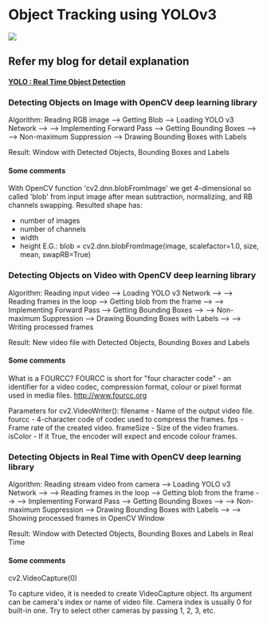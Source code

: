 # Object Tracking using YOLOv3


<img
src = "https://encrypted-tbn0.gstatic.com/images?q=tbn%3AANd9GcRBHC8oSbf3Jq0MDoLV1PVfhrFVVPN-ptjAdQ&usqp=CAU" /> 

## Refer my blog for detail explanation
#### [YOLO : Real Time Object Detection](https://capablemachine.com/2020/07/21/yolo-model/)
### Detecting Objects on Image with OpenCV deep learning library

Algorithm:
Reading RGB image --> Getting Blob --> Loading YOLO v3 Network -->
--> Implementing Forward Pass --> Getting Bounding Boxes -->
--> Non-maximum Suppression --> Drawing Bounding Boxes with Labels

Result:
Window with Detected Objects, Bounding Boxes and Labels


#### Some comments

With OpenCV function 'cv2.dnn.blobFromImage' we get 4-dimensional
so called 'blob' from input image after mean subtraction,
normalizing, and RB channels swapping. Resulted shape has:
 - number of images
 - number of channels
 - width
 - height
E.G.: blob = cv2.dnn.blobFromImage(image, scalefactor=1.0, size, mean, swapRB=True)


### Detecting Objects on Video with OpenCV deep learning library

Algorithm:
Reading input video --> Loading YOLO v3 Network -->
--> Reading frames in the loop --> Getting blob from the frame -->
--> Implementing Forward Pass --> Getting Bounding Boxes -->
--> Non-maximum Suppression --> Drawing Bounding Boxes with Labels -->
--> Writing processed frames

Result:
New video file with Detected Objects, Bounding Boxes and Labels


#### Some comments

What is a FOURCC?
    FOURCC is short for "four character code" - an identifier for a video codec,
    compression format, colour or pixel format used in media files.
    http://www.fourcc.org


Parameters for cv2.VideoWriter():
    filename - Name of the output video file.
    fourcc - 4-character code of codec used to compress the frames.
    fps	- Frame rate of the created video.
    frameSize - Size of the video frames.
    isColor	- If it True, the encoder will expect and encode colour frames.


### Detecting Objects in Real Time with OpenCV deep learning library

Algorithm:
Reading stream video from camera --> Loading YOLO v3 Network -->
--> Reading frames in the loop --> Getting blob from the frame -->
--> Implementing Forward Pass --> Getting Bounding Boxes -->
--> Non-maximum Suppression --> Drawing Bounding Boxes with Labels -->
--> Showing processed frames in OpenCV Window

Result:
Window with Detected Objects, Bounding Boxes and Labels in Real Time


#### Some comments

cv2.VideoCapture(0)

To capture video, it is needed to create VideoCapture object.
Its argument can be camera's index or name of video file.
Camera index is usually 0 for built-in one.
Try to select other cameras by passing 1, 2, 3, etc.

